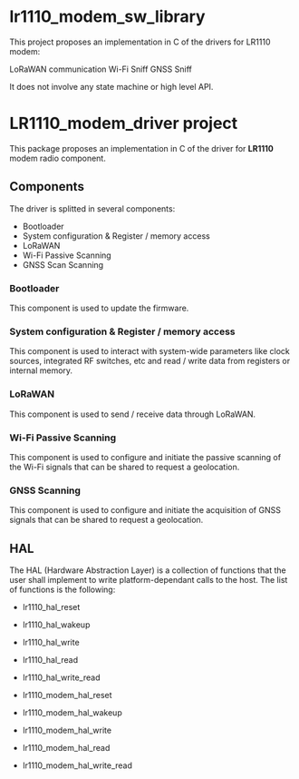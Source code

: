 # lr1110_modem_sw_library

This project proposes an implementation in C of the drivers for LR1110 modem:

LoRaWAN communication
Wi-Fi Sniff
GNSS Sniff

It does not involve any state machine or high level API.

# LR1110_modem_driver project

This package proposes an implementation in C of the driver for **LR1110** modem radio component.

## Components

The driver is splitted in several components:

- Bootloader
- System configuration & Register / memory access
- LoRaWAN
- Wi-Fi Passive Scanning
- GNSS Scan Scanning

### Bootloader

This component is used to update the firmware.

### System configuration & Register / memory access

This component is used to interact with system-wide parameters like clock sources, integrated RF switches, etc and read / write data from registers or internal memory.

### LoRaWAN

This component is used to send / receive data through LoRaWAN.

### Wi-Fi Passive Scanning

This component is used to configure and initiate the passive scanning of the Wi-Fi signals that can be shared to request a geolocation.

### GNSS Scanning

This component is used to configure and initiate the acquisition of GNSS signals that can be shared to request a geolocation.

## HAL

The HAL (Hardware Abstraction Layer) is a collection of functions that the user shall implement to write platform-dependant calls to the host. The list of functions is the following:

- lr1110_hal_reset
- lr1110_hal_wakeup
- lr1110_hal_write
- lr1110_hal_read
- lr1110_hal_write_read

- lr1110_modem_hal_reset
- lr1110_modem_hal_wakeup
- lr1110_modem_hal_write
- lr1110_modem_hal_read
- lr1110_modem_hal_write_read
